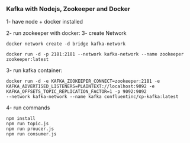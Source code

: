 ### Kafka with Nodejs, Zookeeper and Docker
1- have node + docker installed 

2- run zookeeper with docker: 
3- create Network
```
docker network create -d bridge kafka-network
```
```
docker run -d -p 2181:2181 --network kafka-network --name zookeeper zookeeper:latest
```
3- run kafka container:
```
docker run -d -e KAFKA_ZOOKEEPER_CONNECT=zookeeper:2181 -e KAFKA_ADVERTISED_LISTENERS=PLAINTEXT://localhost:9092 -e KAFKA_OFFSETS_TOPIC_REPLICATION_FACTOR=1 -p 9092:9092 
--network kafka-network --name kafka confluentinc/cp-kafka:latest
```
4- run commands
```
npm install
npm run topic.js
npm run proucer.js 
npm run consumer.js
```